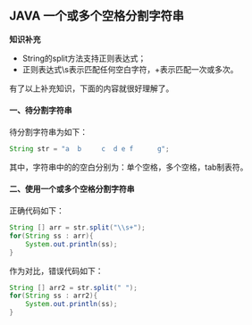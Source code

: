 ## JAVA 一个或多个空格分割字符串
**知识补充**  
* String的split方法支持正则表达式；   
* 正则表达式\s表示匹配任何空白字符，+表示匹配一次或多次。

有了以上补充知识，下面的内容就很好理解了。


#### 一、待分割字符串
待分割字符串为如下：
```java
String str = "a  b     c  d e f      g";
```

其中，字符串中的的空白分别为：单个空格，多个空格，tab制表符。

#### 二、使用一个或多个空格分割字符串
正确代码如下：
```java
String [] arr = str.split("\\s+");
for(String ss : arr){
    System.out.println(ss);
}
```

作为对比，错误代码如下：
```java
String [] arr2 = str.split(" ");
for(String ss : arr2){
    System.out.println(ss);
}
```











